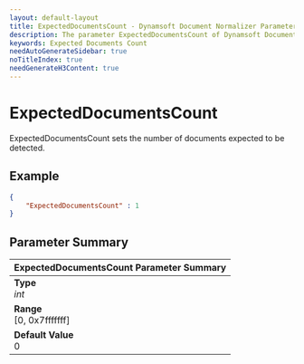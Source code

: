 ```yaml
---
layout: default-layout
title: ExpectedDocumentsCount - Dynamsoft Document Normalizer Parameters
description: The parameter ExpectedDocumentsCount of Dynamsoft Document Normalizer sets the number of documents expected to be detected.
keywords: Expected Documents Count
needAutoGenerateSidebar: true
noTitleIndex: true
needGenerateH3Content: true
---
```


# ExpectedDocumentsCount

ExpectedDocumentsCount sets the number of documents expected to be detected.

## Example

```json
{
    "ExpectedDocumentsCount" : 1
}
```

## Parameter Summary

| ExpectedDocumentsCount Parameter Summary |
| :--------------- |
| **Type**<br><i>int</i> |
| **Range**<br>[0, 0x7fffffff] |
| **Default Value**<br> 0 |
